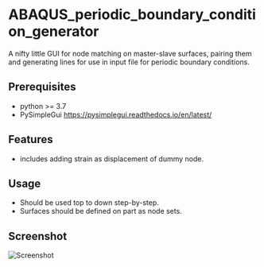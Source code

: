 # ABAQUS_periodic_boundary_condition_generator
A nifty little GUI for node matching on master-slave surfaces, pairing them and generating lines for use in input file for periodic boundary conditions.

## Prerequisites

* python >= 3.7
* PySimpleGui <https://pysimplegui.readthedocs.io/en/latest/>

## Features
* includes adding strain as displacement of dummy node.

## Usage
* Should be used top to down step-by-step.
* Surfaces should be defined on part as node sets.

## Screenshot

![Screenshot](https://github.com/saiwal/ABAQUS_periodic_boundary_condition_generator/blob/d5eeeebe1c130d752e03dd6afb1870e1bb87aac7/screenshot.png)

